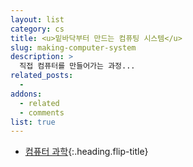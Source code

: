 ```yaml
---
layout: list
category: cs
title: <u>밑바닥부터 만드는 컴퓨팅 시스템</u>
slug: making-computer-system
description: >
  직접 컴퓨터를 만들어가는 과정...
related_posts:
  -
addons:
  - related
  - comments
list: true
---
```


* [컴퓨터 과학]{:.heading.flip-title}

[컴퓨터 과학]: /cs/
